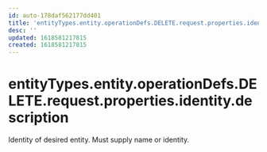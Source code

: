 ```yaml
---
id: auto-178daf562177dd401
title: 'entityTypes.entity.operationDefs.DELETE.request.properties.identity.description'
desc: ''
updated: 1618581217815
created: 1618581217815
---
```

# entityTypes.entity.operationDefs.DELETE.request.properties.identity.description

Identity of desired entity. Must supply name or identity.